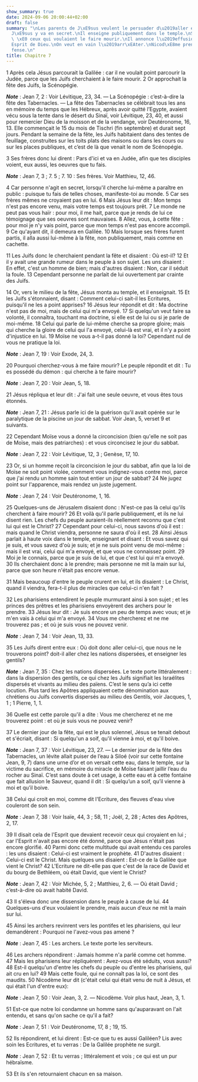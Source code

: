 ```yaml
---
show_summary: true
date: 2024-09-06 20:00:44+02:00
draft: false
summary: "\nLes parents de J\xE9sus veulent le persuader d\u2019aller en Jud\xE9e.\n\
  J\xE9sus y va en secret.\nIl enseigne publiquement dans le temple.\nSes reproches\
  \ \xE0 ceux qui voulaient le faire mourir.\nIl annonce l\u2019effusion de l\u2019\
  Esprit de Dieu.\nOn veut en vain l\u2019arr\xEAter.\nNicod\xE8me prend sa d\xE9\
  fense.\n"
title: Chapitre 7
---
```





1 Après cela Jésus parcourait la Galilée : car il ne voulait point parcourir la Judée, parce que les Juifs cherchaient à le faire mourir. 2 Or approchait la fête des Juifs, la Scénopégie.

***Note*** :  Jean 7, 2 : Voir Lévitique, 23, 34. ― La Scénopégie : c’est-à-dire la fête des Tabernacles. ― La fête des Tabernacles se célébrait tous les ans en mémoire du temps que les Hébreux, après avoir quitté l’Egypte, avaient vécu sous la tente dans le désert du Sinaï, voir Lévitique, 23, 40, et aussi pour remercier Dieu de la moisson et de la vendange, voir Deutéronome, 16, 13. Elle commençait le 15 du mois de Tischri (fin septembre) et durait sept jours. Pendant la semaine de la fête, les Juifs habitaient dans des tentes de feuillage, construites sur les toits plats des maisons ou dans les cours ou sur les places publiques, et c’est de là que venait le nom de Scénopégie.

3 Ses frères donc lui dirent : Pars d'ici et va en Judée, afin que tes disciples voient, eux aussi, les oeuvres que tu fais.

***Note*** :  Jean 7, 3 ; 7. 5 ; 7. 10 : Ses frères. Voir Matthieu, 12, 46.

4 Car personne n'agit en secret, lorsqu'il cherche lui-même a paraître en public : puisque tu fais de telles choses, manifeste-toi au monde. 5 Car ses frères mêmes ne croyaient pas en lui. 6 Mais Jésus leur dit : Mon temps n'est pas encore venu, mais votre temps est toujours prêt. 7 Le monde ne peut pas vous haïr : pour moi, il me hait, parce que je rends de lui ce témoignage que ses oeuvres sont mauvaises. 8 Allez, vous, à cette fête : pour moi je n'y vais point, parce que mon temps n'est pas encore accompli. 9 Ce qu'ayant dit, il demeura en Galilée. 10 Mais lorsque ses frères furent partis, il alla aussi lui-même à la fête, non publiquement, mais comme en cachette.


11 Les Juifs donc le cherchaient pendant la fête et disaient : Où est-il? 12 Et il y avait une grande rumeur dans le peuple à son sujet. Les uns disaient : En effet, c'est un homme de bien; mais d'autres disaient : Non, car il séduit la foule. 13 Cependant personne ne parlait de lui ouvertement par crainte des Juifs.


14 Or, vers le milieu de la fête, Jésus monta au temple, et il enseignait. 15 Et les Juifs s'étonnaient, disant : Comment celui-ci sait-il les Ecritures, puisqu'il ne les a point apprises? 16 Jésus leur répondit et dit : Ma doctrine n'est pas de moi, mais de celui qui m'a envoyé. 17 Si quelqu'un veut faire sa volonté, il connaîtra, touchant ma doctrine, si elle est de lui ou si je parle de moi-même. 18 Celui qui parle de lui-même cherche sa propre gloire; mais qui cherche la gloire de celui qui l'a envoyé, celui-là est vrai, et il n'y a point d'injustice en lui. 19 Moïse ne vous a-t-il pas donné la loi? Cependant nul de vous ne pratique la loi.

***Note*** :  Jean 7, 19 : Voir Exode, 24, 3.

20 Pourquoi cherchez-vous à me faire mourir? Le peuple répondit et dit : Tu es possédé du démon : qui cherche à te faire mourir?

***Note*** :  Jean 7, 20 : Voir Jean, 5, 18.

21 Jésus répliqua et leur dit : J'ai fait une seule oeuvre, et vous êtes tous étonnés.

***Note*** :  Jean 7, 21 : Jésus parle ici de la guérison qu’il avait opérée sur le paralytique de la piscine un jour de sabbat. Voir Jean, 5, verset 9 et suivants.

22 Cependant Moïse vous a donné la circoncision (bien qu'elle ne soit pas de Moïse, mais des patriarches) : et vous circoncisez le jour du sabbat.

***Note*** :  Jean 7, 22 : Voir Lévitique, 12, 3 ; Genèse, 17, 10.

23 Or, si un homme reçoit la circoncision le jour du sabbat, afin que la loi de Moïse ne soit point violée, comment vous indignez-vous contre moi, parce que j'ai rendu un homme sain tout entier un jour de sabbat? 24 Ne jugez point sur l'apparence, mais rendez un juste jugement.

***Note*** :  Jean 7, 24 : Voir Deutéronome, 1, 16.


25 Quelques-uns de Jérusalem disaient donc : N'est-ce pas là celui qu'ils cherchent à faire mourir? 26 Et voilà qu'il parle publiquement, et ils ne lui disent rien. Les chefs du peuple auraient-ils réellement reconnu que c'est lui qui est le Christ? 27 Cependant pour celui-ci, nous savons d'où il est : mais quand le Christ viendra, personne ne saura d'où il est. 28 Ainsi Jésus parlait à haute voix dans le temple, enseignant et disant : Et vous savez qui je suis, et vous savez d'où je suis; et je ne suis point venu de moi-même : mais il est vrai, celui qui m'a envoyé, et que vous ne connaissez point. 29 Moi je le connais, parce que je suis de lui, et que c'est lui qui m'a envoyé. 30 Ils cherchaient donc à le prendre; mais personne ne mit la main sur lui, parce que son heure n'était pas encore venue.


31 Mais beaucoup d'entre le peuple crurent en lui, et ils disaient : Le Christ, quand il viendra, fera-t-il plus de miracles que celui-ci n'en fait ?


32 Les pharisiens entendirent le peuple murmurant ainsi à son sujet ; et les princes des prêtres et les pharisiens envoyèrent des archers pour le prendre. 33 Jésus leur dit : Je suis encore un peu de temps avec vous; et je m'en vais à celui qui m'a envoyé. 34 Vous me chercherez et ne me trouverez pas ; et où je suis vous ne pouvez venir.

***Note*** :  Jean 7, 34 : Voir Jean, 13, 33.

35 Les Juifs dirent entre eux : Où doit donc aller celui-ci, que nous ne le trouverons point? doit-il aller chez les nations dispersées, et enseigner les gentils?

***Note*** :  Jean 7, 35 : Chez les nations dispersées. Le texte porte littéralement : dans la dispersion des gentils, ce qui chez les Juifs signifiait les Israélites dispersés et vivants au milieu des païens. C’est le sens qu’a ici cette locution. Plus tard les Apôtres appliquaient cette dénomination aux chrétiens ou Juifs convertis dispersés au milieu des Gentils, voir Jacques, 1, 1 ; 1 Pierre, 1, 1.

36 Quelle est cette parole qu'il a dite : Vous me chercherez et ne me trouverez point : et où je suis vous ne pouvez venir?


37 Le dernier jour de la fête, qui est le plus solennel, Jésus se tenait debout et s'écriait, disant : Si quelqu'un a soif, qu'il vienne à moi, et qu'il boive.

***Note*** :  Jean 7, 37 : Voir Lévitique, 23, 27. ― Le dernier jour de la fête des Tabernacles, un lévite allait puiser de l’eau à Siloé (voir sur cette fontaine Jean, 9, 7) dans une urne d’or et on versait cette eau, dans le temple, sur la victime du sacrifice, en mémoire du miracle de Moïse faisant jaillir l’eau du rocher au Sinaï. C’est sans doute à cet usage, à cette eau et à cette fontaine que fait allusion le Sauveur, quand il dit : Si quelqu’un a soif, qu’il vienne à moi et qu’il boive.

38 Celui qui croit en moi, comme dit l'Ecriture, des fleuves d'eau vive couleront de son sein.

***Note*** :  Jean 7, 38 : Voir Isaïe, 44, 3 ; 58, 11 ; Joël, 2, 28 ; Actes des Apôtres, 2, 17.

39 Il disait cela de l'Esprit que devaient recevoir ceux qui croyaient en lui ; car l'Esprit n'avait pas encore été donné, parce que Jésus n'était pas encore glorifié. 40 Parmi donc cette multitude qui avait entendu ces paroles : les uns disaient : Celui-ci est vraiment le prophète. 41 D'autres disaient : Celui-ci est le Christ. Mais quelques uns disaient : Est-ce de la Galilée que vient le Christ? 42 L'Ecriture ne dit-elle pas que c'est de la race de David et du bourg de Bethléem, où était David, que vient le Christ?

***Note*** :  Jean 7, 42 : Voir Michée, 5, 2 ; Matthieu, 2, 6. ― Où était David ; c’est-à-dire où avait habité David.

43 Il s'éleva donc une dissension dans le peuple à cause de lui. 44 Quelques-uns d'eux voulaient le prendre, mais aucun d'eux ne mit la main sur lui.


45 Ainsi les archers revinrent vers les pontifes et les pharisiens, qui leur demandèrent : Pourquoi ne l'avez-vous pas amené ?

***Note*** :  Jean 7, 45 : Les archers. Le texte porte les serviteurs.

46 Les archers répondirent : Jamais homme n'a parlé comme cet homme. 47 Mais les pharisiens leur répliquèrent : Avez-vous été séduits, vous aussi? 48 Est-il quelqu'un d'entre les chefs du peuple ou d'entre les pharisiens, qui ait cru en lui? 49 Mais cette foule, qui ne connaît pas la loi, ce sont des maudits. 50 Nicodème leur dit (c'était celui qui était venu de nuit à Jésus, et qui était l'un d'entre eux):

***Note*** :  Jean 7, 50 : Voir Jean, 3, 2. ― Nicodème. Voir plus haut, Jean, 3, 1.

51 Est-ce que notre loi condamne un homme sans qu'auparavant on l'ait entendu, et sans qu'on sache ce qu'il a fait?

***Note*** :  Jean 7, 51 : Voir Deutéronome, 17, 8 ; 19, 15.

52 Ils répondirent, et lui dirent : Est-ce que tu es aussi Galiléen? Lis avec soin les Ecritures, et tu verras : De la Galilée prophète ne surgit.

***Note*** :  Jean 7, 52 : Et tu verras ; littéralement et vois ; ce qui est un pur hébraïsme.


53 Et ils s'en retournaient chacun en sa maison.


